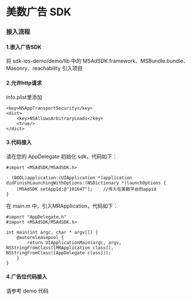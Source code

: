 # 美数广告 SDK
### 接入流程
#### 1.嵌入广告SDK
将 sdk-ios-demo/demo/lib 中的 MSAdSDK.framework、MSBundle.bundle、Masonry、reachability 引入项目

#### 2.允许http请求
info.plist里添加

    <key>NSAppTransportSecurity</key>
    <dict>
        <key>NSAllowsArbitraryLoads</key>
        <true/>
    </dict>

#### 3.代码接入
请在您的 AppDelegate 初始化 sdk，代码如下：

    #import <MSAdSDK/MSAdSDK.h>
    
    - (BOOL)application:(UIApplication *)application didFinishLaunchingWithOptions:(NSDictionary *)launchOptions {
        [MSAdSDK setAppId:@"101647"];    //传入在美数平台的appid
    }

在 main.m 中，引入MRApplication，代码如下：

    #import "AppDelegate.h"
    #import <MSAdSDK/MSAdSDK.h>
    
    int main(int argc, char * argv[]) {
        @autoreleasepool {
            return UIApplicationMain(argc, argv, NSStringFromClass([MRApplication class]), NSStringFromClass([AppDelegate class]));
        }
    }

#### 4.广告位代码接入
请参考 demo 代码


